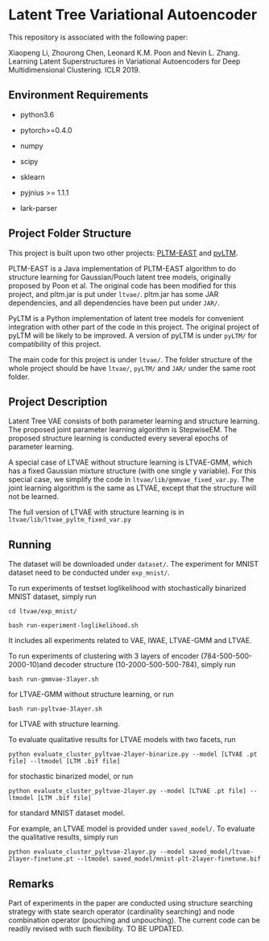 # Latent Tree Variational Autoencoder 

This repository is associated with the following paper:

Xiaopeng Li, Zhourong Chen, Leonard K.M. Poon and Nevin L. Zhang. Learning Latent Superstructures in Variational Autoencoders for Deep Multidimensional Clustering. ICLR 2019.

## Environment Requirements

* python3.6

* pytorch>=0.4.0

* numpy

* scipy

* sklearn

* pyjnius >= 1.1.1

* lark-parser

## Project Folder Structure

This project is built upon two other projects: [PLTM-EAST](https://github.com/kmpoon/pltm-east) and [pyLTM](https://github.com/eelxpeng/pyLTM).

PLTM-EAST is a Java implementation of PLTM-EAST algorithm to do structure learning for Gaussian/Pouch latent tree models, originally proposed by Poon et al. The original code has been modified for this project, and pltm.jar is put under `ltvae/`. pltm.jar has some JAR dependencies, and all dependencies have been put under `JAR/`.

PyLTM is a Python implementation of latent tree models for convenient integration with other part of the code in this project. The original project of pyLTM will be likely to be improved. A version of pyLTM is under `pyLTM/` for compatibility of this project.

The main code for this project is under `ltvae/`. The folder structure of the whole project should be have `ltvae/`, `pyLTM/` and `JAR/` under the same root folder.

## Project Description

Latent Tree VAE consists of both parameter learning and structure learning. The proposed joint parameter learning algorithm is StepwiseEM. The proposed structure learning is conducted every several epochs of parameter learning.

A special case of LTVAE without structure learning is LTVAE-GMM, which has a fixed Gaussian mixture structure (with one single y variable). For this special case, we simplify the code in `ltvae/lib/gmmvae_fixed_var.py`. The joint learning algorithm is the same as LTVAE, except that the structure will not be learned.

The full version of LTVAE with structure learning is in `ltvae/lib/ltvae_pyltm_fixed_var.py`

## Running

The dataset will be downloaded under `dataset/`. The experiment for MNIST dataset need to be conducted under `exp_mnist/`.

To run experiments of testset loglikelihood with stochastically binarized MNIST dataset, simply run

```console
cd ltvae/exp_mnist/

bash run-experiment-loglikelihood.sh
```
It includes all experiments related to VAE, IWAE, LTVAE-GMM and LTVAE.

To run experiments of clustering with 3 layers of encoder (784-500-500-2000-10)and decoder structure (10-2000-500-500-784), simply run
```console
bash run-gmmvae-3layer.sh
```
for LTVAE-GMM without structure learning, or run
```console
bash run-pyltvae-3layer.sh
```
for LTVAE with structure learning.

To evaluate qualitative results for LTVAE models with two facets, run
```console
python evaluate_cluster_pyltvae-2layer-binarize.py --model [LTVAE .pt file] --ltmodel [LTM .bif file]
```
for stochastic binarized model, or run
```console
python evaluate_cluster_pyltvae-2layer.py --model [LTVAE .pt file] --ltmodel [LTM .bif file]
```
for standard MNIST dataset model.

For example, an LTVAE model is provided under `saved_model/`. To evaluate the qualitative results, simply run
```console
python evaluate_cluster_pyltvae-2layer.py --model saved_model/ltvae-2layer-finetune.pt --ltmodel saved_model/mnist-plt-2layer-finetune.bif
```

## Remarks

Part of experiments in the paper are conducted using structure searching strategy with state search operator (cardinality searching) and node combination operator (pouching and unpouching). The current code can be readily revised with such flexibility. TO BE UPDATED.
